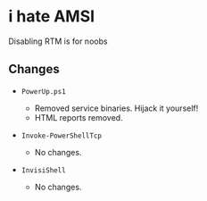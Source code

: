 # i hate AMSI

Disabling RTM is for noobs

## Changes

- `PowerUp.ps1`
    - Removed service binaries. Hijack it yourself!
    - HTML reports removed.

- `Invoke-PowerShellTcp`
    - No changes.

- `InvisiShell`
    - No changes.